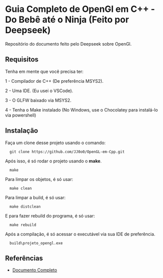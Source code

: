 
# Guia Completo de OpenGl em C++ - Do Bebê até o Ninja (Feito por Deepseek)

Repositório do documento feito pelo Deepseek sobre OpenGl.


## Requisitos

Tenha em mente que você precisa ter:

1 - Compilador de C++ (De preferência MSYS2).

2 - Uma IDE. (Eu usei o VSCode).

3 - O GLFW baixado via MSYS2.

4 - Tenha o Make instalado (No Windows, use o Chocolatey para instalá-lo via powershell)


## Instalação

Faça um clone desse projeto usando o comando:

```git
  git clone https://github.com/JJ0o0/OpenGL-em-Cpp.git
```

Após isso, é só rodar o projeto usando o **make**.

```
  make
```

Para limpar os objetos, é só usar:

```
  make clean
```

Para limpar a build, é só usar:

```
  make distclean
```

E para fazer rebuild do programa, é só usar:

```
  make rebuild
```

Após a compilação, é só acessar o executável via sua IDE de preferência.

```
  build\projeto_opengl.exe
```
## Referências

 - [Documento Completo](https://docs.google.com/document/d/1yqsuvsE0Lpe_fxOhoUCQPyBhKtsIEyBJHYEfpKVkulk/edit?usp=sharing)

